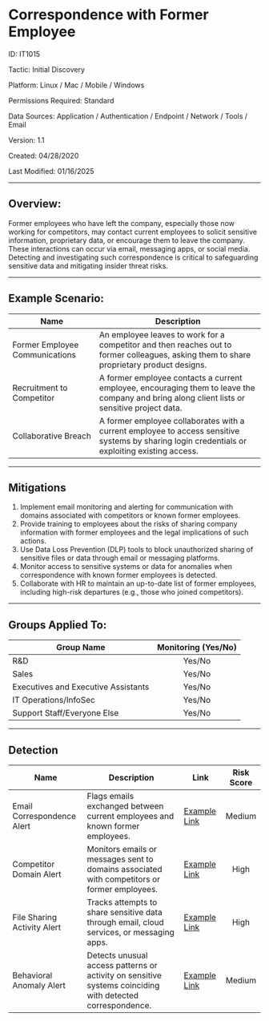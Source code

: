 # **Correspondence with Former Employee**

ID: IT1015

Tactic: Initial Discovery

Platform: Linux / Mac / Mobile / Windows

Permissions Required: Standard

Data Sources: Application / Authentication / Endpoint / Network / Tools / Email

Version: 1.1

Created: 04/28/2020

Last Modified: 01/16/2025

---

## **Overview:**

Former employees who have left the company, especially those now working for competitors, may contact current employees to solicit sensitive information, proprietary data, or encourage them to leave the company. These interactions can occur via email, messaging apps, or social media. Detecting and investigating such correspondence is critical to safeguarding sensitive data and mitigating insider threat risks.

---

## **Example Scenario:**

| **Name**                       | **Description**                                                                                      |
|--------------------------------|------------------------------------------------------------------------------------------------------|
| Former Employee Communications | An employee leaves to work for a competitor and then reaches out to former colleagues, asking them to share proprietary product designs. |
| Recruitment to Competitor      | A former employee contacts a current employee, encouraging them to leave the company and bring along client lists or sensitive project data. |
| Collaborative Breach           | A former employee collaborates with a current employee to access sensitive systems by sharing login credentials or exploiting existing access. |

---

## **Mitigations**

1. Implement email monitoring and alerting for communication with domains associated with competitors or known former employees.  
2. Provide training to employees about the risks of sharing company information with former employees and the legal implications of such actions.  
3. Use Data Loss Prevention (DLP) tools to block unauthorized sharing of sensitive files or data through email or messaging platforms.  
4. Monitor access to sensitive systems or data for anomalies when correspondence with known former employees is detected.  
5. Collaborate with HR to maintain an up-to-date list of former employees, including high-risk departures (e.g., those who joined competitors).  

---

## **Groups Applied To:**

| **Group Name**                | **Monitoring (Yes/No)** |
|--------------------------------|:----------------------:|
| R&D                            | Yes/No               |
| Sales                          | Yes/No               |
| Executives and Executive Assistants | Yes/No         |
| IT Operations/InfoSec          | Yes/No               |
| Support Staff/Everyone Else    | Yes/No               |

---

## **Detection**

| **Name**                       | **Description**                                                                                      | **Link**          | **Risk Score** |
|--------------------------------|------------------------------------------------------------------------------------------------------|-------------------|:--------------:|
| Email Correspondence Alert     | Flags emails exchanged between current employees and known former employees.                         | [Example Link](#) | Medium         |
| Competitor Domain Alert        | Monitors emails or messages sent to domains associated with competitors or former employees.         | [Example Link](#) | High           |
| File Sharing Activity Alert    | Tracks attempts to share sensitive data through email, cloud services, or messaging apps.            | [Example Link](#) | High           |
| Behavioral Anomaly Alert       | Detects unusual access patterns or activity on sensitive systems coinciding with detected correspondence. | [Example Link](#) | Medium         |


